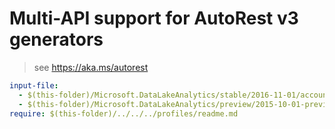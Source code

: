 # Multi-API support for AutoRest v3 generators

> see https://aka.ms/autorest

``` yaml $(enable-multi-api)
input-file:
  - $(this-folder)/Microsoft.DataLakeAnalytics/stable/2016-11-01/account.json
  - $(this-folder)/Microsoft.DataLakeAnalytics/preview/2015-10-01-preview/account.json
require: $(this-folder)/../../../profiles/readme.md
```
